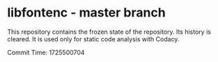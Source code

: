 # libfontenc - master branch

This repository contains the frozen state of the repository.
Its history is cleared. It is used only for static code
analysis with Codacy.

Commit Time: 1725500704